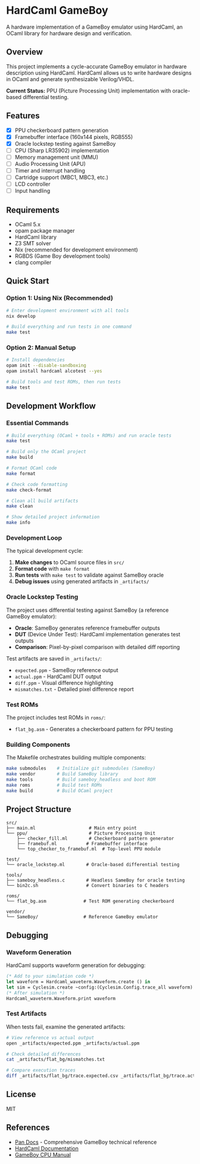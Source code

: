# HardCaml GameBoy

A hardware implementation of a GameBoy emulator using HardCaml, an OCaml library for hardware design and verification.

## Overview

This project implements a cycle-accurate GameBoy emulator in hardware description using HardCaml. HardCaml allows us to write hardware designs in OCaml and generate synthesizable Verilog/VHDL.

**Current Status:** PPU (Picture Processing Unit) implementation with oracle-based differential testing.

## Features

- [x] PPU checkerboard pattern generation
- [x] Framebuffer interface (160x144 pixels, RGB555)
- [x] Oracle lockstep testing against SameBoy
- [ ] CPU (Sharp LR35902) implementation  
- [ ] Memory management unit (MMU)
- [ ] Audio Processing Unit (APU)
- [ ] Timer and interrupt handling
- [ ] Cartridge support (MBC1, MBC3, etc.)
- [ ] LCD controller
- [ ] Input handling

## Requirements

- OCaml 5.x
- opam package manager
- HardCaml library
- Z3 SMT solver
- Nix (recommended for development environment)
- RGBDS (Game Boy development tools)
- clang compiler

## Quick Start

### Option 1: Using Nix (Recommended)

```bash
# Enter development environment with all tools
nix develop

# Build everything and run tests in one command
make test
```

### Option 2: Manual Setup

```bash
# Install dependencies
opam init --disable-sandboxing
opam install hardcaml alcotest --yes

# Build tools and test ROMs, then run tests
make test
```

## Development Workflow

### Essential Commands

```bash
# Build everything (OCaml + tools + ROMs) and run oracle tests
make test

# Build only the OCaml project
make build

# Format OCaml code
make format

# Check code formatting
make check-format

# Clean all build artifacts
make clean

# Show detailed project information
make info
```

### Development Loop

The typical development cycle:

1. **Make changes** to OCaml source files in `src/`
2. **Format code** with `make format`  
3. **Run tests** with `make test` to validate against SameBoy oracle
4. **Debug issues** using generated artifacts in `_artifacts/`

### Oracle Lockstep Testing

The project uses differential testing against SameBoy (a reference GameBoy emulator):

- **Oracle**: SameBoy generates reference framebuffer outputs
- **DUT** (Device Under Test): HardCaml implementation generates test outputs  
- **Comparison**: Pixel-by-pixel comparison with detailed diff reporting

Test artifacts are saved in `_artifacts/`:
- `expected.ppm` - SameBoy reference output
- `actual.ppm` - HardCaml DUT output  
- `diff.ppm` - Visual difference highlighting
- `mismatches.txt` - Detailed pixel difference report

### Test ROMs

The project includes test ROMs in `roms/`:
- `flat_bg.asm` - Generates a checkerboard pattern for PPU testing

### Building Components

The Makefile orchestrates building multiple components:

```bash
make submodules    # Initialize git submodules (SameBoy)
make vendor        # Build SameBoy library
make tools         # Build sameboy_headless and boot ROM
make roms          # Build test ROMs
make build         # Build OCaml project
```

## Project Structure

```
src/
├── main.ml                    # Main entry point
└── ppu/                       # Picture Processing Unit
    ├── checker_fill.ml        # Checkerboard pattern generator
    ├── framebuf.ml           # Framebuffer interface
    └── top_checker_to_framebuf.ml  # Top-level PPU module

test/
└── oracle_lockstep.ml        # Oracle-based differential testing

tools/
├── sameboy_headless.c        # Headless SameBoy for oracle testing
└── bin2c.sh                  # Convert binaries to C headers

roms/
└── flat_bg.asm              # Test ROM generating checkerboard

vendor/
└── SameBoy/                 # Reference GameBoy emulator
```

## Debugging

### Waveform Generation

HardCaml supports waveform generation for debugging:

```ocaml
(* Add to your simulation code *)
let waveform = Hardcaml_waveterm.Waveform.create () in
let sim = Cyclesim.create ~config:(Cyclesim.Config.trace_all waveform) module in
(* After simulation *)
Hardcaml_waveterm.Waveform.print waveform
```

### Test Artifacts

When tests fail, examine the generated artifacts:

```bash
# View reference vs actual output
open _artifacts/expected.ppm _artifacts/actual.ppm

# Check detailed differences  
cat _artifacts/flat_bg/mismatches.txt

# Compare execution traces
diff _artifacts/flat_bg/trace.expected.csv _artifacts/flat_bg/trace.actual.csv
```

## License

MIT

## References

- [Pan Docs](https://gbdev.io/pandocs/) - Comprehensive GameBoy technical reference
- [HardCaml Documentation](https://github.com/janestreet/hardcaml)
- [GameBoy CPU Manual](http://marc.rawer.de/Gameboy/Docs/GBCPUman.pdf)